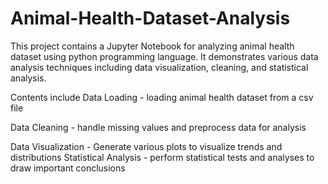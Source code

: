 # Animal-Health-Dataset-Analysis

This project contains a Jupyter Notebook for analyzing animal health dataset using python programming language. It demonstrates various data analysis techniques including data visualization, cleaning, and statistical analysis.

Contents include Data Loading - loading animal health dataset from a csv file 

Data Cleaning - handle missing values and preprocess data for analysis 

Data Visualization - Generate various plots to visualize trends and distributions Statistical Analysis - perform statistical tests and analyses to draw important conclusions
